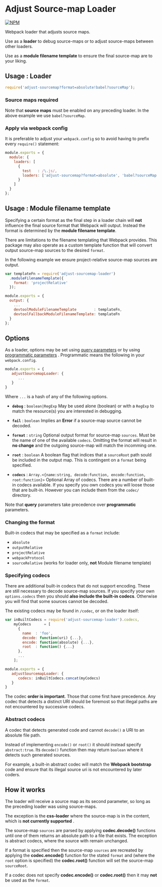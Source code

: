 # Adjust Source-map Loader

[![NPM](https://nodei.co/npm/adjust-sourcemap-loader.png)](http://github.com/bholloway/adjust-sourcemap-loader)

Webpack loader that adjusts source maps.

Use as a **loader** to debug source-maps or to adjust source-maps between other loaders.

Use as a **module filename template** to ensure the final source-map are to your liking.

## Usage : Loader

``` javascript
require('adjust-sourcemap?format=absolute!babel?sourceMap');
```

### Source maps required

Note that **source maps** must be enabled on any preceding loader. In the above example we use `babel?sourceMap`.

### Apply via webpack config

It is preferable to adjust your `webpack.config` so to avoid having to prefix every `require()` statement:

``` javascript
module.exports = {
  module: {
    loaders: [
      {
        test   : /\.js/,
        loaders: ['adjust-sourcemap?format=absolute', 'babel?sourceMap']
      }
    ]
  }
};
```

## Usage : Module filename template

Specifying a certain format as the final step in a loader chain will **not** influence the final source format that
Webpack will output. Instead the format is determined by the **module filename template**.

There are limitations to the filename templating that Webpack provides. This package may also operate as a custom
template function that will convert output source-map sources to the desired `format`.

In the following example we ensure project-relative source-map sources are output.

```javascript
var templateFn = require('adjust-sourcemap-loader')
  .moduleFilenameTemplate({
    format: 'projectRelative'
  });

module.exports = {
  output: {
    ...
    devtoolModuleFilenameTemplate        : templateFn,
    devtoolFallbackModuleFilenameTemplate: templateFn
  }
};
```

## Options

As a loader, options may be set
using [query parameters](https://webpack.github.io/docs/using-loaders.html#query-parameters) or by
using [programmatic parameters](https://webpack.github.io/docs/how-to-write-a-loader.html#programmable-objects-as-query-option)
. Programmatic means the following in your `webpack.config`.

```javascript
module.exports = {
   adjustSourcemapLoader: {
      ...
   }
}
```

Where `...` is a hash of any of the following options.

* **`debug`** : `boolean|RegExp` May be used alone (boolean) or with a `RegExp` to match the resource(s) you are
  interested in debugging.

* **`fail`** : `boolean` Implies an **Error** if a source-map source cannot be decoded.

* **`format`** : `string` Optional output format for source-map `sources`. Must be the name of one of the
  available `codecs`. Omitting the format will result in **no change** and the outgoing source-map will match the
  incomming one.

* **`root`** : `boolean` A boolean flag that indices that a `sourceRoot` path sould be included in the output map. This
  is contingent on a `format` being specified.

* **`codecs`** : `Array.<{name:string, decode:function, encode:function, root:function}>` Optional Array of codecs.
  There are a number of built-in codecs available. If you specify you own codecs you will loose those that are built-in.
  However you can include them from the `codec/` directory.

Note that **query** parameters take precedence over **programmatic** parameters.

### Changing the format

Built-in codecs that may be specified as a `format` include:

* `absolute`
* `outputRelative`
* `projectRelative`
* `webpackProtocol`
* `sourceRelative` (works for loader only, **not** Module filename template)

### Specifying codecs

There are additional built-in codecs that do not support encoding. These are still necessary to decode source-map
sources. If you specify your own `options.codecs` then you should **also include the built-in codecs**. Otherwise you
will find that some sources cannot be decoded.

The existing codecs may be found in `/codec`, or on the loader itself:

```javascript
var inBuiltCodecs = require('adjust-sourcemap-loader').codecs,
    myCodecs      = [
      {
        name  : 'foo',
        decode: function(uri) {...},
        encode: function(absolute) {...},
        root  : function() {...}
      },
      ...
    ];

module.exports = {
   adjustSourcemapLoader: {
      codecs: inBuiltCodecs.concat(myCodecs)
   }
}
```

The codec **order is important**. Those that come first have precedence. Any codec that detects a distinct URI should be
foremost so that illegal paths are not encountered by successive codecs.

### Abstract codecs

A codec that detects generated code and cannot `decode()` a URI to an absolute file path.

Instead of implementing `encode()` or `root()` it should instead specify `abstract:true`. Its `decode()` function then
may return `boolean` where it detects such generated sources.

For example, a built-in abstract codec will match the **Webpack bootstrap** code and ensure that its illegal source uri
is not encountered by later coders.

## How it works

The loader will receive a source map as its second parameter, so long as the preceding loader was using source-maps.

The exception is the **css-loader** where the source-map is in the content, which is **not currently supported** .

The source-map `sources` are parsed by applying **codec.decode()** functions until one of them returns an absolute path
to a file that exists. The exception is abstract codecs, where the source with remain unchanged.

If a format is specified then the source-map `sources` are recreated by applying the **codec.encode()** function for the
stated `format` and (where the `root` option is specified) the **codec.root()** function will set the
source-map `sourceRoot`.

If a codec does not specify **codec.encode()** or **codec.root()** then it may **not** be used as the `format`.

